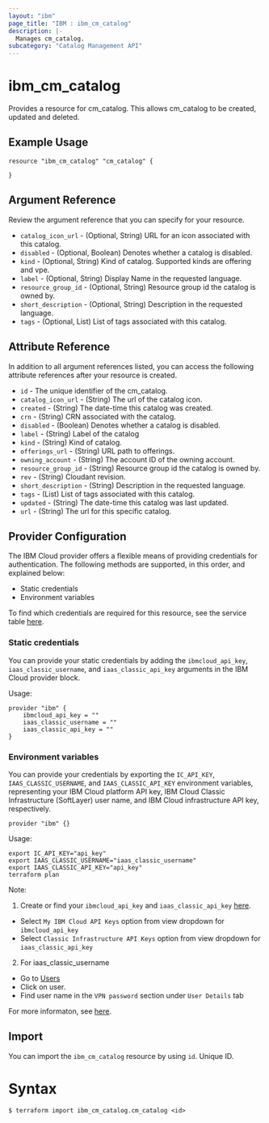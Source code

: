 ```yaml
---
layout: "ibm"
page_title: "IBM : ibm_cm_catalog"
description: |-
  Manages cm_catalog.
subcategory: "Catalog Management API"
---
```


# ibm_cm_catalog

Provides a resource for cm_catalog. This allows cm_catalog to be created, updated and deleted.

## Example Usage

```hcl
resource "ibm_cm_catalog" "cm_catalog" {
  
}
```

## Argument Reference

Review the argument reference that you can specify for your resource.

* `catalog_icon_url` - (Optional, String) URL for an icon associated with this catalog.
* `disabled` - (Optional, Boolean) Denotes whether a catalog is disabled.
* `kind` - (Optional, String) Kind of catalog. Supported kinds are offering and vpe.
* `label` - (Optional, String) Display Name in the requested language.
* `resource_group_id` - (Optional, String) Resource group id the catalog is owned by.
* `short_description` - (Optional, String) Description in the requested language.
* `tags` - (Optional, List) List of tags associated with this catalog.

## Attribute Reference

In addition to all argument references listed, you can access the following attribute references after your resource is created.

* `id` - The unique identifier of the cm_catalog.
* `catalog_icon_url` - (String) The url of the catalog icon.
* `created` - (String) The date-time this catalog was created.
* `crn` - (String) CRN associated with the catalog.
* `disabled` - (Boolean) Denotes whether a catalog is disabled.
* `label` - (String) Label of the catalog
* `kind` - (String) Kind of catalog.
* `offerings_url` - (String) URL path to offerings.
* `owning_account` - (String) The account ID of the owning account.
* `resource_group_id` - (String) Resource group id the catalog is owned by.
* `rev` - (String) Cloudant revision.
* `short_description` - (String) Description in the requested language.
* `tags` - (List) List of tags associated with this catalog.
* `updated` - (String) The date-time this catalog was last updated.
* `url` - (String) The url for this specific catalog.

## Provider Configuration

The IBM Cloud provider offers a flexible means of providing credentials for authentication. The following methods are supported, in this order, and explained below:

- Static credentials
- Environment variables

To find which credentials are required for this resource, see the service table [here](https://cloud.ibm.com/docs/ibm-cloud-provider-for-terraform?topic=ibm-cloud-provider-for-terraform-provider-reference#required-parameters).

### Static credentials

You can provide your static credentials by adding the `ibmcloud_api_key`, `iaas_classic_username`, and `iaas_classic_api_key` arguments in the IBM Cloud provider block.

Usage:
```
provider "ibm" {
    ibmcloud_api_key = ""
    iaas_classic_username = ""
    iaas_classic_api_key = ""
}
```

### Environment variables

You can provide your credentials by exporting the `IC_API_KEY`, `IAAS_CLASSIC_USERNAME`, and `IAAS_CLASSIC_API_KEY` environment variables, representing your IBM Cloud platform API key, IBM Cloud Classic Infrastructure (SoftLayer) user name, and IBM Cloud infrastructure API key, respectively.

```
provider "ibm" {}
```

Usage:
```
export IC_API_KEY="api_key"
export IAAS_CLASSIC_USERNAME="iaas_classic_username"
export IAAS_CLASSIC_API_KEY="api_key"
terraform plan
```

Note:

1. Create or find your `ibmcloud_api_key` and `iaas_classic_api_key` [here](https://cloud.ibm.com/iam/apikeys).
  - Select `My IBM Cloud API Keys` option from view dropdown for `ibmcloud_api_key`
  - Select `Classic Infrastructure API Keys` option from view dropdown for `iaas_classic_api_key`
2. For iaas_classic_username
  - Go to [Users](https://cloud.ibm.com/iam/users)
  - Click on user.
  - Find user name in the `VPN password` section under `User Details` tab

For more informaton, see [here](https://registry.terraform.io/providers/IBM-Cloud/ibm/latest/docs#authentication).

## Import

You can import the `ibm_cm_catalog` resource by using `id`. Unique ID.

# Syntax
```
$ terraform import ibm_cm_catalog.cm_catalog <id>
```
